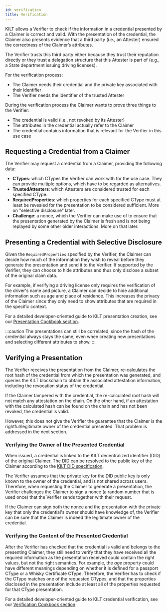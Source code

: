 ```yaml
---
id: verification
title: Verification
---
```


KILT allows a Verifier to check if the information in a credential presented by a Claimer is correct and valid.
With the presentation of the credential, the Claimer also presents evidence that a third party (i.e., an Attester) ensured the correctness of the Claimer’s attributes.

The Verifier trusts this third party either because they trust their reputation directly or they trust a delegation structure that this Attester is part of (e.g., a State department issuing driving licenses).

For the verification process:

- The Claimer needs their credential and the private key associated with their identifier
- The Verifier needs the identifier of the trusted Attester

During the verification process the Claimer wants to prove three things to the Verifier:

- The credential is valid (i.e., not revoked by its Attester)
- The attributes in the credential actually refer to the Claimer 
- The credential contains information that is relevant for the Verifier in this use case

## Requesting a Credential from a Claimer

The Verifier may request a credential from a Claimer, providing the following data:
- **CTypes**: which CTypes the Verifier can work with for the use case. They can provide multiple options, which have to be regarded as alternatives.
- **TrustedAttesters**: which Attesters are considered trusted for each specified CType.
- **RequiredProperties**: which properties for each specified CType must at least be revealed for the presentation to be considered sufficient. More on "selective disclosure" later.
- **Challenge**: a nonce, which the Verifier can make use of to ensure that the presentation generated by the Claimer is fresh and is not being replayed by some other older interactions. More on that later.

## Presenting a Credential with Selective Disclosure

Given the `RequiredProperties` specified by the Verifier, the Claimer can decide how much of the information they wish to reveal before they generate the presentation and send it to the Verifier.
If supported by the Verifier, they can choose to hide attributes and thus only disclose a subset of the original claim data.

For example, if verifying a driving license only requires the verification of the driver's name and picture, a Claimer can decide to hide additional information such as age and place of residence.
This increases the privacy of the Claimer since they only need to show attributes that are required in the specific context.

For a detailed developer-oriented guide to KILT presentation creation, see our [Presentation Cookbook section](../../develop/01_sdk/02_cookbook/04_claiming/04_presentation_creation.md).

:::caution
The presentations can still be correlated, since the hash of the credential always stays the same, even when creating new presentations and selecting different attributes to show.
:::

## Verifying a Presentation

The Verifier receives the presentation from the Claimer, re-calculates the root hash of the credential from which the presentation was generated, and queries the KILT blockchain to obtain the associated attestation information, including the revocation status of the credential.

If the Claimer tampered with the credential, the re-calculated root hash will not match any attestation on the chain.
On the other hand, if an attestation with the calculated hash can be found on the chain and has not been revoked, the credential is valid.

However, this does not give the Verifier the guarantee that the Claimer is the rightful/legitimate owner of the credential presented.
That problem is addressed in the next section.

### Verifying the Owner of the Presented Credential

When issued, a credential is linked to the KILT decentralized identifier (DID) of the original Claimer.
The DID can be resolved to the public key of the Claimer according to the [KILT DID specification](https://github.com/KILTprotocol/spec-kilt-did).

The Verifier assumes that the private key for the DID public key is only known to the owner of the credential, and is not shared across users.
Therefore, when requesting the Claimer to generate a presentation, the Verifier challenges the Claimer to sign a nonce (a random number that is used once) that the Verifier sends together with their request.

If the Claimer can sign both the nonce and the presentation with the private key that only the credential's owner should have knowledge of, the Verifier can be sure that the Claimer is indeed the legitimate owner of the credential.

### Verifying the Content of the Presented Credential

After the Verifier has checked that the credential is valid and belongs to the presenting Claimer, they still need to verify that they have received all the required information as the presentation received could contain the right values, but not the right semantics.
For example, the _age_ property could have different meanings depending on whether it is defined for a passport CType or a Whisky Certificate CType.
Therefore, the Verifier has to check if the CType matches one of the requested CTypes, and that the properties disclosed in the presentation include at least all of the properties requested for that CType presentation.

For a detailed developer-oriented guide to KILT credential verification, see our [Verification Cookbook section](../../develop/01_sdk/02_cookbook/04_claiming/05_presentation_verification.md).
